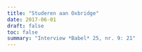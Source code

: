 ```yaml
---
title: "Studeren aan Oxbridge"
date: 2017-06-01
draft: false
toc: false
summary: "Interview *Babel* 25, nr. 9: 21"
---
```


